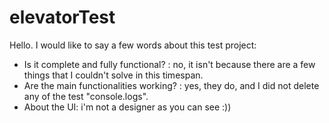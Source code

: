 # elevatorTest
Hello. 
I would like to say a few words about this test project:
  - Is it complete and fully functional? : no, it isn't because there are a few things that I couldn't solve in this timespan.
  - Are the main functionalities working? : yes, they do, and I did not delete any of the test "console.logs".
  - About the UI: i'm not a designer as you can see :))
